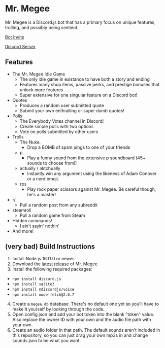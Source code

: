 # Mr. Megee
Mr. Megee is a Discord.js bot that has a primary focus on unique features, trolling, and possibly being sentient.

[Bot Invite](https://discord.com/oauth2/authorize?client_id=472812336214966283&permissions=313408&scope=bot)

[Discord Server](https://discord.gg/c7hq5PMhqV)

## Features
- The Mr. Megee Idle Game
  - The only idle game in existance to have both a story and ending
  - Features many shop items, passive perks, and prestige bonuses that unlock more features
  - Super extensive for one singular feature on a Discord bot!
- Quotes
  - Produces a random user submitted quote
  - Submit your own enthralling or super dumb quotes!
- Polls
  - The Everybody Votes channel in Discord!
  - Create simple polls with two options
  - Vote on polls submitted by other users
- Trolls
  - The Nuke.
    - Drop a BOMB of spam pings to one of your friends
  - p.
    - Play a funny sound from the extensive p soundboard (45+ sounds to choose from!)
  - actually / aktchually 
    - Instantly win any argument using the likeness of Adam Conover or a nerd emoji.
  - rps
    - Play rock paper scissors against Mr. Megee. Be careful though, he's a master!
- r/
  - Pull a random post from any subreddit
- steamroll
  - Pull a random game from Steam
- Hidden commands!
  - I ain't sayin' nothin'
- And more!

## (very bad) Build Instructions
1. Install Node.js 16.11.0 or newer.
2. Download the [latest release](https://github.com/Colind8/Mr.-Megee/releases/latest) of Mr. Megee
3. Install the following required packages:
- `npm install discord.js`
- `npm install sqlite3`
- `npm install @discordjs/voice`
- `npm install node-fetch@2.6.7`
4. Create a `megee.db` database. There's no default one yet so you'll have to make it yourself by looking through the code.
5. Open config.json and add your bot token into the blank "token" value. Also replace the owner ID with your own and the audio file path with your own.
6. Create an audio folder in that path. The default sounds aren't included in this repository, so you can just drag your own mp3s in and change sounds.json to be what you want.
